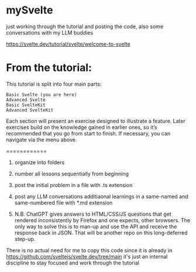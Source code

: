 # mySvelte
just working through the tutorial and posting the code, also some conversations with my LLM buddies

https://svelte.dev/tutorial/svelte/welcome-to-svelte

From the tutorial:
============
This tutorial is split into four main parts:

    Basic Svelte (you are here)
    Advanced Svelte
    Basic SvelteKit
    Advanced SvelteKit

Each section will present an exercise designed to illustrate a feature. Later exercises build on the knowledge gained in earlier ones, so it’s recommended that you go from start to finish. If necessary, you can navigate via the menu above.

============

1. organize into folders
2. number all lessons sequentially from beginning
3. post the initial problem in a file with .ts extension
4. post any LLM conversations additiaonal learnings in a same-named and same-numbered file with *.md extension

5. N.B. ChatGPT gives answers to HTML/CSS/JS questions that get rendered inconsistently by Firefox and one expects, other browsers. The only way to solve this is to man-up and use the API and receive the response back in JSON. That will be another repo on this long-deferred step-up.

There is no actual need for me to copy this code since it is already in 
https://github.com/sveltejs/svelte.dev/tree/main
it's just an internal discipline to stay focused and work through the tutorial
